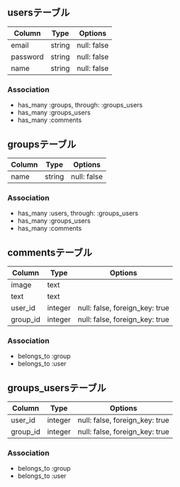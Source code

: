 ## usersテーブル

|Column|Type|Options|
|------|----|-------|
|email|string|null: false|
|password|string|null: false|
|name|string|null: false|

### Association
- has_many :groups,  through:  :groups_users
- has_many :groups_users
- has_many :comments

## groupsテーブル

|Column|Type|Options|
|------|----|-------|
|name|string|null: false|

### Association
- has_many :users,  through:  :groups_users
- has_many :groups_users
- has_many :comments

## commentsテーブル

|Column|Type|Options|
|------|----|-------|
|image|text||
|text|text||
|user_id|integer|null: false, foreign_key: true|
|group_id|integer|null: false, foreign_key: true|

### Association
- belongs_to :group
- belongs_to :user

## groups_usersテーブル

|Column|Type|Options|
|------|----|-------|
|user_id|integer|null: false, foreign_key: true|
|group_id|integer|null: false, foreign_key: true|

### Association
- belongs_to :group
- belongs_to :user